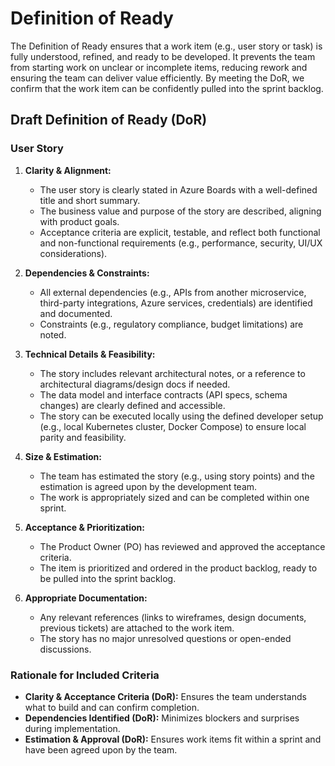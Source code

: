 # Definition of Ready

The Definition of Ready ensures that a work item (e.g., user story or task) is fully understood, refined, and ready to
be developed. It prevents the team from starting work on unclear or incomplete items, reducing rework and ensuring the
team can deliver value efficiently. By meeting the DoR, we confirm that the work item can be confidently pulled into the
sprint backlog.

## Draft Definition of Ready (DoR)

### User Story

1. **Clarity & Alignment:**
    - The user story is clearly stated in Azure Boards with a well-defined title and short summary.
    - The business value and purpose of the story are described, aligning with product goals.
    - Acceptance criteria are explicit, testable, and reflect both functional and non-functional requirements (e.g.,
      performance, security, UI/UX considerations).

2. **Dependencies & Constraints:**
    - All external dependencies (e.g., APIs from another microservice, third-party integrations, Azure services,
      credentials) are identified and documented.
    - Constraints (e.g., regulatory compliance, budget limitations) are noted.

3. **Technical Details & Feasibility:**
    - The story includes relevant architectural notes, or a reference to architectural diagrams/design docs if needed.
    - The data model and interface contracts (API specs, schema changes) are clearly defined and accessible.
    - The story can be executed locally using the defined developer setup (e.g., local Kubernetes cluster, Docker
      Compose) to ensure local parity and feasibility.

4. **Size & Estimation:**
    - The team has estimated the story (e.g., using story points) and the estimation is agreed upon by the development
      team.
    - The work is appropriately sized and can be completed within one sprint.

5. **Acceptance & Prioritization:**
    - The Product Owner (PO) has reviewed and approved the acceptance criteria.
    - The item is prioritized and ordered in the product backlog, ready to be pulled into the sprint backlog.

6. **Appropriate Documentation:**
    - Any relevant references (links to wireframes, design documents, previous tickets) are attached to the work item.
    - The story has no major unresolved questions or open-ended discussions.

### Rationale for Included Criteria

- **Clarity & Acceptance Criteria (DoR):** Ensures the team understands what to build and can confirm completion.
- **Dependencies Identified (DoR):** Minimizes blockers and surprises during implementation.
- **Estimation & Approval (DoR):** Ensures work items fit within a sprint and have been agreed upon by the team.
